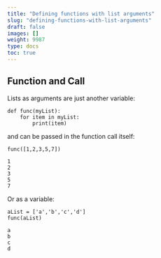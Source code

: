 ```yaml
---
title: "Defining functions with list arguments"
slug: "defining-functions-with-list-arguments"
draft: false
images: []
weight: 9987
type: docs
toc: true
---
```


## Function and Call
Lists as arguments are just another variable:

    def func(myList):
        for item in myList:
            print(item)

and can be passed in the function call itself:

    func([1,2,3,5,7])

    1
    2
    3
    5
    7

Or as a variable:

    aList = ['a','b','c','d']
    func(aList)

    a
    b
    c
    d

